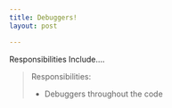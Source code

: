 ```yaml
---
title: Debuggers!
layout: post

---
```


Responsibilities Include....

> Responsibilities:
> - Debuggers throughout the code

